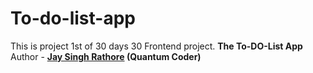 # To-do-list-app
 This is project 1st of 30 days 30 Frontend project.
 <b>The To-DO-List App</b>
<br>
 Author - <b><u>Jay Singh Rathore</u> (Quantum Coder) </b>
